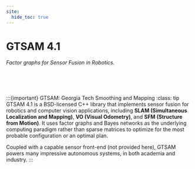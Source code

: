 ```yaml
---
site:
  hide_toc: true
---
```


# GTSAM 4.1

_*Factor graphs for Sensor Fusion in Robotics.*_

<br>
<br>
<br>

:::{important} GTSAM: Georgia Tech Smoothing and Mapping
:class: tip
GTSAM 4.1 is a BSD-licensed C++ library that implements sensor fusion for robotics and computer vision applications, including **SLAM (Simultaneous Localization and Mapping)**, **VO (Visual Odometry)**, and **SFM (Structure from Motion)**. It uses factor graphs and Bayes networks as the underlying computing paradigm rather than sparse matrices to optimize for the most probable configuration or an optimal plan.

Coupled with a capable sensor front-end (not provided here), GTSAM powers many impressive autonomous systems, in both academia and industry.
:::
